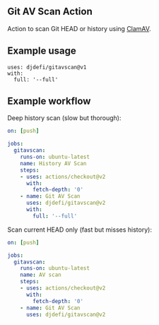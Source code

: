 ## Git AV Scan Action

Action to scan Git HEAD or history using [ClamAV](https://www.clamav.net/). 

## Example usage

```
uses: djdefi/gitavscan@v1
with:
  full: '--full'
```

## Example workflow

Deep history scan (slow but thorough):

```yaml
on: [push]

jobs:
  gitavscan:
    runs-on: ubuntu-latest
    name: History AV Scan
    steps:
    - uses: actions/checkout@v2
      with:
        fetch-depth: '0'
    - name: Git AV Scan
      uses: djdefi/gitavscan@v2
      with:
        full: '--full'
```  

Scan current HEAD only (fast but misses history):

```yaml
on: [push]

jobs:
  gitavscan:
    runs-on: ubuntu-latest
    name: AV scan
    steps:
    - uses: actions/checkout@v2
      with:
        fetch-depth: '0'
    - name: Git AV Scan
      uses: djdefi/gitavscan@v2
``` 

     
